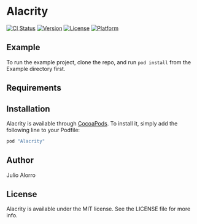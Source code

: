 # Alacrity

[![CI Status](http://img.shields.io/travis/hooliooo/Alacrity.svg?style=flat)](https://travis-ci.org/hooliooo/Alacrity)
[![Version](https://img.shields.io/cocoapods/v/Alacrity.svg?style=flat)](http://cocoapods.org/pods/Alacrity)
[![License](https://img.shields.io/cocoapods/l/Alacrity.svg?style=flat)](http://cocoapods.org/pods/Alacrity)
[![Platform](https://img.shields.io/cocoapods/p/Alacrity.svg?style=flat)](http://cocoapods.org/pods/Alacrity)

## Example

To run the example project, clone the repo, and run `pod install` from the Example directory first.

## Requirements

## Installation

Alacrity is available through [CocoaPods](http://cocoapods.org). To install
it, simply add the following line to your Podfile:

```ruby
pod "Alacrity"
```

## Author

Julio Alorro

## License

Alacrity is available under the MIT license. See the LICENSE file for more info.
